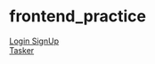 ﻿# frontend_practice

<a href="https://html-preview.github.io/?url=https://github.com/thenaserov/frontend_practice/blob/main/login_signup/index.html" target="_blank">Login SignUp</a> </br>
<a href="https://html-preview.github.io/?url=https://github.com/thenaserov/frontend_practice/blob/main/tasker/index.html" target="_blank">Tasker</a>
